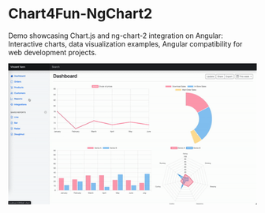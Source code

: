 # Chart4Fun-NgChart2

Demo showcasing Chart.js and ng-chart-2 integration on Angular: Interactive charts, data visualization examples, Angular compatibility for web development projects.

<img src="https://github.com/vincenz-cdf/Chart4Fun-NgChart2/blob/main/src/blob/gifs/demo.gif">